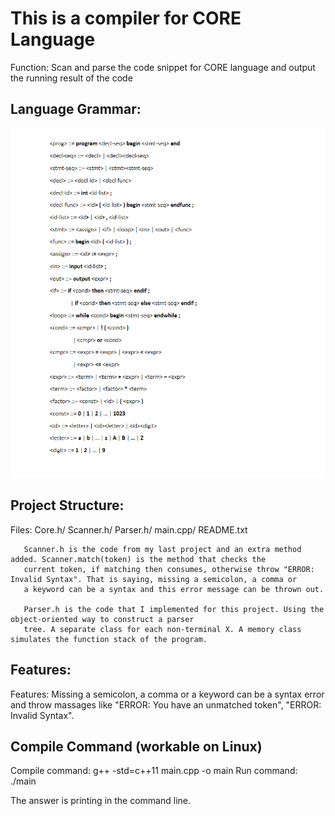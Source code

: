 # This is a compiler for CORE Language

Function: Scan and parse the code snippet for CORE language and output the running result of the code

## Language Grammar:

![Grammar](https://raw.githubusercontent.com/GeneralJin1024/Simple-Language-Compiler/master/Grammar/CORE%20Language%20Grammar.png)

## Project Structure:
Files: Core.h/ Scanner.h/ Parser.h/ main.cpp/ README.txt   

       Scanner.h is the code from my last project and an extra method added. Scanner.match(token) is the method that checks the
       current token, if matching then consumes, otherwise throw "ERROR: Invalid Syntax". That is saying, missing a semicolon, a comma or
       a keyword can be a syntax and this error message can be thrown out.   
       
       Parser.h is the code that I implemented for this project. Using the object-oriented way to construct a parser
       tree. A separate class for each non-terminal X. A memory class simulates the function stack of the program.      

## Features:
Features: Missing a semicolon, a comma or a keyword can be a syntax error and throw massages like "ERROR: You have an unmatched token", "ERROR: Invalid Syntax".

## Compile Command (workable on Linux)
Compile command: g++ -std=c++11 main.cpp -o main
Run command: ./main <inputFileName>

The answer is printing in the command line.
